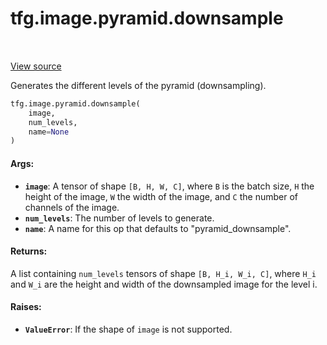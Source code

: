 <div itemscope itemtype="http://developers.google.com/ReferenceObject">
<meta itemprop="name" content="tfg.image.pyramid.downsample" />
<meta itemprop="path" content="Stable" />
</div>

# tfg.image.pyramid.downsample

<table class="tfo-notebook-buttons tfo-api" align="left">
</table>

<a target="_blank" href="https://github.com/tensorflow/graphics/blob/master/tensorflow_graphics/image/pyramid.py">View
source</a>

Generates the different levels of the pyramid (downsampling).

``` python
tfg.image.pyramid.downsample(
    image,
    num_levels,
    name=None
)
```



<!-- Placeholder for "Used in" -->

#### Args:

* <b>`image`</b>: A tensor of shape `[B, H, W, C]`, where `B` is the batch size, `H`
  the height of the image, `W` the width of the image, and `C` the number of
  channels of the image.
* <b>`num_levels`</b>: The number of levels to generate.
* <b>`name`</b>: A name for this op that defaults to "pyramid_downsample".


#### Returns:

A list containing `num_levels` tensors of shape `[B, H_i, W_i, C]`, where
`H_i` and `W_i` are the height and width of the downsampled image for the
level i.

#### Raises:

* <b>`ValueError`</b>: If the shape of `image` is not supported.